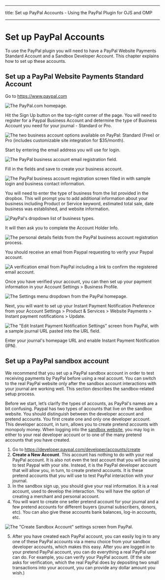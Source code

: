 - - -
title: Set up PayPal Accounts - Using the PayPal Plugin for OJS and OMP
- - -

# Set up PayPal Accounts

To use the PayPal plugin you will need to have a PayPal Website Payments Standard Account and a Sandbox Developer Account. This chapter explains how to set up these accounts.

## Set up a PayPal Website Payments Standard Account

Go to https://www.paypal.com

![The PayPal.com homepage.](./assets/Paypal-1.png)

Hit the Sign Up button on the top-right corner of the page. You will need to register for a Paypal Business Account and determine the type of Business Account you need for your journal - Standard or Pro.

![The two business account options available on PayPal: Standard (Free) or Pro (includes customizable site integration for $35/month).](./assets/Paypal-2.png)

Start by entering the email address you will use for login.

![The PayPal business account email registration field.](./assets/Paypal-3.png)

Fill in the fields and save to create your business account.

![The PayPal business account registration screen filled in with sample login and business contact information.](./assets/Paypal-4.png)

You will need to enter the type of business from the list provided in the dropbox. This will prompt you to add additional information about your business including Product or Service keyword, estimated total sale, date business was established, and website information.

![PayPal's dropdown list of business types.](./assets/Paypal-5.png)

It will then ask you to complete the Account Holder Info.

![The personal details fields from the PayPal business account registration process.](./assets/Paypal-6.png)

You should receive an email from Paypal requesting to verify your Paypal account.

![A verification email from PayPal including a link to confirm the registered email account.](./assets/Paypal-7.png)

Once you have verified your account, you can then set up your payment information in your Account Settings > Business Profile.

![The Settings menu dropdown from the PayPal homepage.](./assets/Paypal-8.png)

Next, you will want to set up your Instant Payment Notification Preference from your Account Settings > Product & Services > Website Payments > Instant payment notifications > Update.

![The "Edit Instant Payment Notification Settings" screen from PayPal, with a sample journal URL pasted into the URL field.](./assets/Paypal-9.png)

Enter your journal's homepage URL and enable Instant Payment Notification (IPN).

## Set up a PayPal sandbox account

We recommend that you set up a PayPal sandbox account in order to test receiving payments by PayPal before using a real account. You can switch to the real PayPal website only after the sandbox account interactions with your journal are working well. This section describes the sandbox-related setup process.

Before we start, let’s clarify the types of accounts, as PayPal's names are a bit confusing. Paypal has two types of accounts that live on the sandbox website. You should distinguish between the developer account and pretend accounts. You first create one and only one developer account. This developer account, in turn, allows you to create pretend accounts with monopoly money. When logging into the [sandbox website](https://www.sandbox.paypal.com/), you may log in either to your real developer account or to one of the many pretend accounts that you have created.

1. Go to https://developer.paypal.com/developer/accounts/create
2. **Create a New Account**. This account has nothing to do with your real PayPal account. It is also not even the test account that you will be using to test Paypal with your site. Instead, it is the PayPal developer account that will allow you, in turn, to create pretend accounts. It is these pretend accounts that you will use to test PayPal interaction with your journal.
3. In the sandbox sign up, you should give your real information. It is a real account, used to develop the interaction. You will have the option of creating a merchant and personal account.
4. You will want to create one seller pretend account for your journal and a few pretend accounts for different buyers (journal subscribers, donors, etc). You can also give these accounts bank balances, log-in accounts, etc.

![The "Create Sandbox Account" settings screen from PayPal.](./assets/Paypal-10.png)

5. After you have created each PayPal account, you can easily log in to any one of these PayPal accounts via a menu choice from your sandbox developer accounts, which makes this easy. After you are logged in to your pretend PayPal account, you can do everything a real PayPal user can do. For example, you can verify your PayPal account. (If the site asks for verification, which the real PayPal does by depositing two small transactions into your account, you can provide any dollar amount you wish.)

